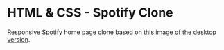 
# HTML & CSS - Spotify Clone

Responsive Spotify home page clone based on [this image of the desktop version](https://res.cloudinary.com/ihwebdeb/image/upload/v1571085836/Ironhack/spotify-prototype_1x_ahk8ep.jpg).

